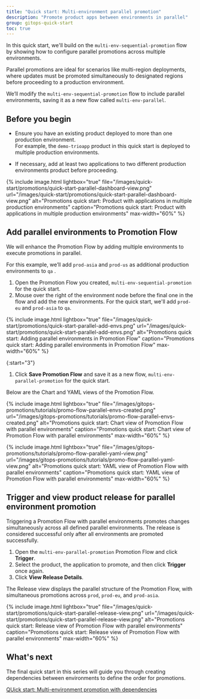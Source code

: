 ```yaml
---
title: "Quick start: Multi-environment parallel promotion"
description: "Promote product apps between environments in parallel"
group: gitops-quick-start
toc: true
---
```



In this quick start, we'll build on the `multi-env-sequential-promotion` flow  by showing how to configure parallel promotions across multiple environments.

Parallel promotions are ideal for scenarios like multi-region deployments, where updates must be promoted simultaneously to designated regions before proceeding to a production environment.

We’ll modify the `multi-env-sequential-promotion` flow to include parallel environments, saving it as a new flow called `multi-env-parallel`.

## Before you begin
* Ensure you have an existing product deployed to more than one production environment.  
  For example, the `demo-trioapp` product in this quick start is deployed to multiple production environments.

* If necessary, add at least two applications to two different production environments product before proceeding.



{% include 
image.html 
lightbox="true" 
file="/images/quick-start/promotions/quick-start-parallel-dashboard-view.png" 
url="/images/quick-start/promotions/quick-start-parallel-dashboard-view.png"
alt="Promotions quick start: Product with applications in multiple production environments" 
caption="Promotions quick start: Product with applications in multiple production environments"
max-width="60%"
%}


## Add parallel environments to Promotion Flow

We will enhance the Promotion Flow by adding multiple environments to execute promotions in parallel. 

For this example, we’ll add `prod-asia` and `prod-us` as additional production environments to `qa` . 

1. Open the Promotion Flow you created, `multi-env-sequential-promotion` for the quick start.
1. Mouse over the right of the environment node before the final one in the flow and add the new environments.
  For the quick start, we'll add `prod-eu` and `prod-asia` to `qa`.

  {% include 
image.html 
lightbox="true" 
file="/images/quick-start/promotions/quick-start-parallel-add-envs.png" 
url="/images/quick-start/promotions/quick-start-parallel-add-envs.png"
alt="Promotions quick start: Adding parallel environments in Promotion Flow" 
caption="Promotions quick start: Adding parallel environments in Promotion Flow"
max-width="60%"
%}

{:start="3"}
1. Click **Save Promotion Flow** and save it as a new flow, `multi-env-parallel-promotion` for the quick start.


Below are the Chart and YAML views of the Promotion Flow. 

{% include 
image.html 
lightbox="true" 
file="/images/gitops-promotions/tutorials/promo-flow-parallel-envs-created.png" 
url="/images/gitops-promotions/tutorials/promo-flow-parallel-envs-created.png"
alt="Promotions quick start: Chart view of Promotion Flow with parallel environments" 
caption="Promotions quick start: Chart view of Promotion Flow with parallel environments"
max-width="60%"
%}



{% include 
image.html 
lightbox="true" 
file="/images/gitops-promotions/tutorials/promo-flow-parallel-yaml-view.png" 
url="/images/gitops-promotions/tutorials/promo-flow-parallel-yaml-view.png"
alt="Promotions quick start: YAML view of Promotion Flow with parallel environments" 
caption="Promotions quick start: YAML view of Promotion Flow with parallel environments"
max-width="60%"
%}


## Trigger and view product release for parallel environment promotion

Triggering a Promotion Flow with parallel environments promotes changes simultaneously across all defined parallel environments. 
The release is considered successful only after all environments are promoted successfully.

1. Open the `multi-env-parallel-promotion` Promotion Flow and click **Trigger**.
1. Select the product, the application to promote, and then click **Trigger** once again. 
1. Click **View Release Details**.

The Release view displays the parallel structure of the Promotion Flow, with simultaneous promotions across `prod`, `prod-eu`, and `prod-asia`.



{% include 
image.html 
lightbox="true" 
file="/images/quick-start/promotions/quick-start-parallel-release-view.png" 
url="/images/quick-start/promotions/quick-start-parallel-release-view.png"
alt="Promotions quick start: Release view of Promotion Flow with parallel environments" 
caption="Promotions quick start: Release view of Promotion Flow with parallel environments"
max-width="60%"
%}

## What's next
The final quick start in this series will guide you through creating dependencies between environments to define the order for promotions.

[QUick start: Multi-environment promotion with dependencies]({{site.baseurl}}/docs/gitops-quick-start/promotion-scenarios/dependency-multi-env-promotion/)

 
 